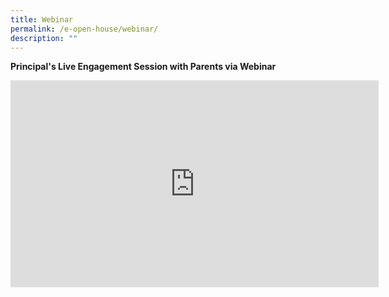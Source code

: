 ```yaml
---
title: Webinar
permalink: /e-open-house/webinar/
description: ""
---
```

**Principal's Live Engagement Session with Parents via Webinar**

<iframe width="589" height="331" src="https://www.youtube.com/embed/pK5kssmqoLc" title="SGPS e-Open House Webinar 2022" frameborder="0" allow="accelerometer; autoplay; clipboard-write; encrypted-media; gyroscope; picture-in-picture; web-share" allowfullscreen></iframe>